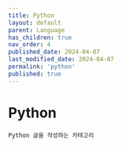 ```yaml
---
title: Python
layout: default
parent: Language
has_children: true
nav_order: 4
published_date: 2024-04-07
last_modified_date: 2024-04-07
permalink: 'python'
published: true
---
```


# Python

`Python 글을 작성하는 카테고리`
